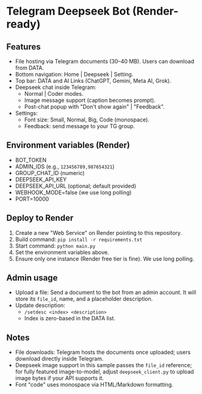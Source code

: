 # Telegram Deepseek Bot (Render-ready)

## Features
- File hosting via Telegram documents (30–40 MB). Users can download from DATA.
- Bottom navigation: Home | Deepseek | Setting.
- Top bar: DATA and AI Links (ChatGPT, Gemini, Meta AI, Grok).
- Deepseek chat inside Telegram:
  - Normal | Coder modes.
  - Image message support (caption becomes prompt).
  - Post-chat popup with "Don't show again" | "Feedback".
- Settings:
  - Font size: Small, Normal, Big, Code (monospace).
  - Feedback: send message to your TG group.

## Environment variables (Render)
- BOT_TOKEN
- ADMIN_IDS (e.g., `123456789,987654321`)
- GROUP_CHAT_ID (numeric)
- DEEPSEEK_API_KEY
- DEEPSEEK_API_URL (optional; default provided)
- WEBHOOK_MODE=false (we use long polling)
- PORT=10000

## Deploy to Render
1. Create a new "Web Service" on Render pointing to this repository.
2. Build command: `pip install -r requirements.txt`
3. Start command: `python main.py`
4. Set the environment variables above.
5. Ensure only one instance (Render free tier is fine). We use long polling.

## Admin usage
- Upload a file: Send a document to the bot from an admin account. It will store its `file_id`, name, and a placeholder description.
- Update description:
  - `/setdesc <index> <description>`
  - Index is zero-based in the DATA list.

## Notes
- File downloads: Telegram hosts the documents once uploaded; users download directly inside Telegram.
- Deepseek image support in this sample passes the `file_id` reference; for fully featured image-to-model, adjust `deepseek_client.py` to upload image bytes if your API supports it.
- Font "code" uses monospace via HTML/Markdown formatting.

